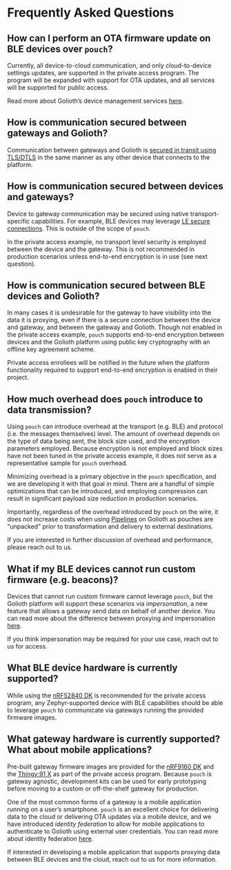 # Frequently Asked Questions

## How can I perform an OTA firmware update on BLE devices over `pouch`?

Currently, all device-to-cloud communication, and only cloud-to-device settings
updates, are supported in the private access program. The program will be
expanded with support for OTA updates, and all services will be supported for
public access.

Read more about Golioth’s device management services
[here](https://docs.golioth.io/device-management).

## How is communication secured between gateways and Golioth?

Communication between gateways and Golioth is [secured in transit using
TLS/DTLS](https://blog.golioth.io/life-of-a-coap-message/#establishing-a-secure-channel)
in the same manner as any other device that connects to the platform.

## How is communication secured between devices and gateways?

Device to gateway communication may be secured using native transport-specific
capabilities. For example, BLE devices may leverage [LE secure
connections](https://www.bluetooth.com/blog/bluetooth-pairing-part-4/). This is
outside of the scope of `pouch`.

In the private access example, no transport level security is employed between
the device and the gateway. This is not recommended in production scenarios
unless end-to-end encryption is in use (see next question).

## How is communication secured between BLE devices and Golioth?

In many cases it is undesirable for the gateway to have visibility into the data
it is proxying, even if there is a secure connection between the device and
gateway, and between the gateway and Golioth. Though not enabled in the private
access example, `pouch` supports end-to-end encryption between devices and the
Golioth platform using public key cryptography with an offline key agreement
scheme.

Private access enrollees will be notified in the future when the platform
functionality required to support end-to-end encryption is enabled in their
project.

## How much overhead does `pouch` introduce to data transmission?

Using `pouch` can introduce overhead at the transport (e.g. BLE) and protocol
(i.e. the messages themselves) level. The amount of overhead depends on the type
of data being sent, the block size used, and the encryption parameters employed.
Because encryption is not employed and block sizes have not been tuned in the
private access example, it does not serve as a representative sample for `pouch`
overhead.

Minimizing overhead is a primary objective in the `pouch` specification, and we
are developing it with that goal in mind. There are a handful of simple
optimizations that can be introduced, and employing compression can result in
significant payload size reduction in production scenarios.

Importantly, regardless of the overhead introduced by `pouch` on the wire, it
does *not* increase costs when using
[Pipelines](https://docs.golioth.io/data-routing) on Golioth as pouches are
“unpacked” prior to transformation and delivery to external destinations.

If you are interested in further discussion of overhead and performance, please
reach out to us.

## What if my BLE devices cannot run custom firmware (e.g. beacons)?

Devices that cannot run custom firmware cannot leverage `pouch`, but the Golioth
platform will support these scenarios via *impersonation*, a new feature that
allows a gateway send data on behalf of another device. You can read more about
the difference between proxying and impersonation
[here](https://blog.golioth.io/the-taxonomy-of-connected-device-networks/#impersonation-and-proxying).

If you think impersonation may be required for your use case, reach out to us
for access.

## What BLE device hardware is currently supported?

While using the [nRF52840
DK](https://www.nordicsemi.com/Products/Development-hardware/nRF52840-DK) is
recommended for the private access program, any Zephyr-supported device with BLE
capabilities should be able to leverage `pouch` to communicate via gateways
running the provided firmware images.

## What gateway hardware is currently supported? What about mobile applications?

Pre-built gateway firmware images are provided for the [nRF9160
DK](https://www.nordicsemi.com/Products/Development-hardware/nRF9160-DK) and the
[Thingy:91
X](https://www.nordicsemi.com/Products/Development-hardware/Nordic-Thingy-91-X)
as part of the private access program. Because `pouch` is gateway agnostic,
development kits can be used for early prototyping before moving to a custom or
off-the-shelf gateway for production.

One of the most common forms of a gateway is a mobile application running on a
user’s smartphone. `pouch` is an excellent choice for delivering data to the
cloud or delivering OTA updates via a mobile device, and we have introduced
*identity federation* to allow for mobile applications to authenticate to
Golioth using external user credentials. You can read more about identity
federation
[here](https://blog.golioth.io/the-taxonomy-of-connected-device-networks/#electric-scooter-and-mobile-application).

If interested in developing a mobile application that supports proxying data
between BLE devices and the cloud, reach out to us for more information.
